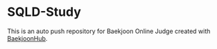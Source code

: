 # SQLD-Study
This is an auto push repository for Baekjoon Online Judge created with [BaekjoonHub](https://github.com/BaekjoonHub/BaekjoonHub).
